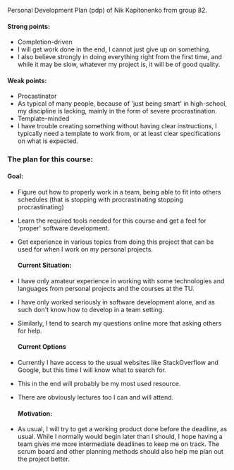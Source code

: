 Personal Development Plan (pdp) of Nik Kapitonenko from group 82.

#### Strong points:
 * Completion-driven
  * I will get work done in the end, I cannot just give up on something.
  * I also believe strongly in doing everything right from the first time, and while it may be slow, whatever my project is, it will be of good quality.
#### Weak points:
 * Procastinator
  * As typical of many people, because of 'just being smart' in high-school, my discipline is lacking, mainly in the form of severe procrastination.
 * Template-minded
  * I have trouble creating something without having clear instructions, I typically need a template to work from, or at least clear specifications on what is expected.  

### The plan for this course:

 #### Goal:
* Figure out how to properly work in a team, being able to fit into others schedules (that is stopping with procrastinating stopping procrastinating)
* Learn the required tools needed for this course and get a feel for 'proper' software development.
* Get experience in various topics from doing this project that can be used for when I work on my personal projects.
		
	#### Current Situation:
* I have only amateur experience in working with some technologies and languages from personal projects and the courses at the TU.
* I have only worked seriously in software development alone, and as such don't know how to develop in a team setting.
* Similarly, I tend to search my questions online more that asking others for help.
		
	#### Current Options
* Currently I have access to the usual websites like StackOverflow and Google, but this time I will know what to search for.
 * This in the end will probably be my most used resource.
* There are obviously lectures too I can and will attend.
	
	#### Motivation:
* As usual, I will try to get a working product done before the deadline, as usual. While I normally would begin later than I should,  I hope having a team gives me more intermediate deadlines to keep me on track. The scrum board and other planning methods should also help me plan out the project better.